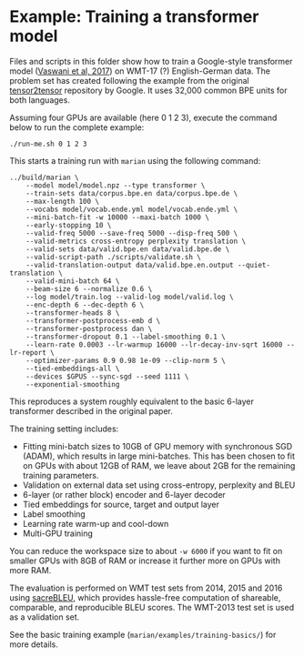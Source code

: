# Example: Training a transformer model

Files and scripts in this folder show how to train a Google-style transformer 
model ([Vaswani et al, 2017](https://arxiv.org/abs/1706.03762)) on WMT-17 (?)
English-German data.
The problem set has created following the example from the original
[tensor2tensor](https://github.com/tensorflow/tensor2tensor) repository by
Google. It uses 32,000 common BPE units for both languages. 

Assuming four GPUs are available (here 0 1 2 3), execute the command below
to run the complete example:

```
./run-me.sh 0 1 2 3
```

This starts a training run with `marian` using the following command:

```
../build/marian \
    --model model/model.npz --type transformer \
    --train-sets data/corpus.bpe.en data/corpus.bpe.de \
    --max-length 100 \
    --vocabs model/vocab.ende.yml model/vocab.ende.yml \
    --mini-batch-fit -w 10000 --maxi-batch 1000 \
    --early-stopping 10 \
    --valid-freq 5000 --save-freq 5000 --disp-freq 500 \
    --valid-metrics cross-entropy perplexity translation \
    --valid-sets data/valid.bpe.en data/valid.bpe.de \
    --valid-script-path ./scripts/validate.sh \
    --valid-translation-output data/valid.bpe.en.output --quiet-translation \
    --valid-mini-batch 64 \
    --beam-size 6 --normalize 0.6 \
    --log model/train.log --valid-log model/valid.log \
    --enc-depth 6 --dec-depth 6 \
    --transformer-heads 8 \
    --transformer-postprocess-emb d \
    --transformer-postprocess dan \
    --transformer-dropout 0.1 --label-smoothing 0.1 \
    --learn-rate 0.0003 --lr-warmup 16000 --lr-decay-inv-sqrt 16000 --lr-report \
    --optimizer-params 0.9 0.98 1e-09 --clip-norm 5 \
    --tied-embeddings-all \
    --devices $GPUS --sync-sgd --seed 1111 \
    --exponential-smoothing
```

This reproduces a system roughly equivalent to the basic 6-layer transformer
described in the original paper.

The training setting includes:
* Fitting mini-batch sizes to 10GB of GPU memory with synchronous SGD (ADAM), 
which results in large mini-batches. This has been chosen to fit on GPUs with 
about 12GB of RAM, we leave about 2GB for the remaining training parameters.
* Validation on external data set using cross-entropy, perplexity and BLEU
* 6-layer (or rather block) encoder and 6-layer decoder
* Tied embeddings for source, target and output layer
* Label smoothing
* Learning rate warm-up and cool-down
* Multi-GPU training

You can reduce the workspace size to about `-w 6000` if you want to fit on 
smaller GPUs with 8GB of RAM or increase it further more on GPUs with more RAM.

The evaluation is performed on WMT test sets from 2014, 2015 and 2016 using
[sacreBLEU](https://github.com/mjpost/sacreBLEU), which provides hassle-free
computation of shareable, comparable, and reproducible BLEU scores.  The
WMT-2013 test set is used as a validation set.

See the basic training example (`marian/examples/training-basics/`) for more
details.
